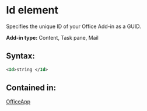 
# Id element
Specifies the unique ID of your Office Add-in as a GUID.

 **Add-in type:** Content, Task pane, Mail


## Syntax:


```XML
<Id>string </Id>
```


## Contained in:

[OfficeApp](../../reference/manifest/officeapp.md)

